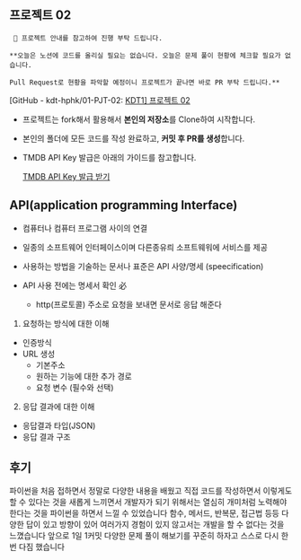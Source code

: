 ## 프로젝트 02

```
 📢 프로젝트 안내를 참고하여 진행 부탁 드립니다.

**오늘은 노션에 코드를 올리실 필요는 없습니다. 오늘은 문제 풀이 현황에 체크할 필요가 없습니다.

Pull Request로 현황을 파악할 예정이니 프로젝트가 끝나면 바로 PR 부탁 드립니다.**
```

[GitHub - kdt-hphk/01-PJT-02: [KDT1\] 프로젝트 02](https://github.com/kdt-hphk/01-PJT-02)

- 프로젝트는 fork해서 활용해서 **본인의 저장소**를 Clone하여 시작합니다.

- 본인의 폴더에 모든 코드를 작성 완료하고, **커밋 후 PR를 생성**합니다.

- TMDB API Key 발급은 아래의 가이드를 참고합니다.

  [TMDB API Key 발급 받기](https://www.notion.so/TMDB-API-Key-5b16811ad0884124b2c62c76c4a6e01a)

## API(application programming lnterface)
- 컴퓨터나 컴퓨터 프로그램 사이의 연결
- 일종의 소프트웨어 인터페이스이며 다른종유릐 소프트웨워에 서비스를 제공
- 사용하는 방법을 기술하는 문서나 표준은 API 사양/명세 (speecification)

- API 사용 전에는 명세서 확인 必
  - http(프로토콜) 주소로 요청을 보내면 문서로 응답 해준다
1. 요청하는 방식에 대한 이해
  - 인증방식
  - URL 생성
    - 기본주소
    - 원하는 기능에 대한 추가 경로
    - 요청 변수 (필수와 선택)
2. 응답 결과에 대한 이해
  - 응답결과 타입(JSON)
  - 응답 결과 구조

## 후기

파이썬을 처음 접하면서 정말로 다양한 내용을 배웠고 직접 코드를 작성하면서 이렇게도 할 수 있다는 것을
새롭게 느끼면서 개발자가 되기 위해서는 열심히 개미처럼 노력해야 한다는 것을 파이썬을 하면서 느낄 수 있었습니다
함수, 메서드, 반복문, 접근법 등등 다양한 답이 있고 방향이 있어 여러가지 경험이 있지 않고서는
개발을 할 수 없다는 것을 느꼈습니다 앞으로 1일 1커밋 다양한 문제 풀이 해보기를 꾸준히 하자고 스스로
다시 한번 다짐 했습니다

